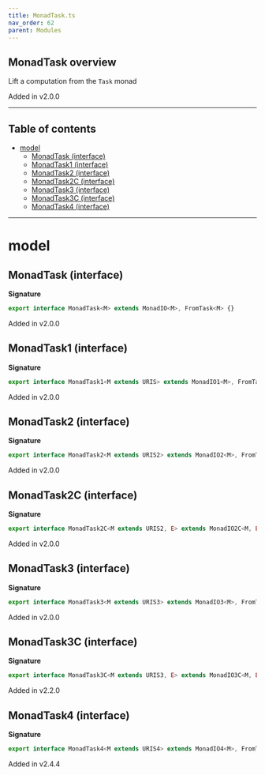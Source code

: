 ```yaml
---
title: MonadTask.ts
nav_order: 62
parent: Modules
---
```


## MonadTask overview

Lift a computation from the `Task` monad

Added in v2.0.0

---

<h2 class="text-delta">Table of contents</h2>

- [model](#model)
  - [MonadTask (interface)](#monadtask-interface)
  - [MonadTask1 (interface)](#monadtask1-interface)
  - [MonadTask2 (interface)](#monadtask2-interface)
  - [MonadTask2C (interface)](#monadtask2c-interface)
  - [MonadTask3 (interface)](#monadtask3-interface)
  - [MonadTask3C (interface)](#monadtask3c-interface)
  - [MonadTask4 (interface)](#monadtask4-interface)

---

# model

## MonadTask (interface)

**Signature**

```ts
export interface MonadTask<M> extends MonadIO<M>, FromTask<M> {}
```

Added in v2.0.0

## MonadTask1 (interface)

**Signature**

```ts
export interface MonadTask1<M extends URIS> extends MonadIO1<M>, FromTask1<M> {}
```

Added in v2.0.0

## MonadTask2 (interface)

**Signature**

```ts
export interface MonadTask2<M extends URIS2> extends MonadIO2<M>, FromTask2<M> {}
```

Added in v2.0.0

## MonadTask2C (interface)

**Signature**

```ts
export interface MonadTask2C<M extends URIS2, E> extends MonadIO2C<M, E>, FromTask2C<M, E> {}
```

Added in v2.0.0

## MonadTask3 (interface)

**Signature**

```ts
export interface MonadTask3<M extends URIS3> extends MonadIO3<M>, FromTask3<M> {}
```

Added in v2.0.0

## MonadTask3C (interface)

**Signature**

```ts
export interface MonadTask3C<M extends URIS3, E> extends MonadIO3C<M, E>, FromTask3C<M, E> {}
```

Added in v2.2.0

## MonadTask4 (interface)

**Signature**

```ts
export interface MonadTask4<M extends URIS4> extends MonadIO4<M>, FromTask4<M> {}
```

Added in v2.4.4
